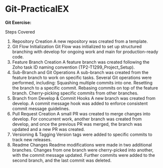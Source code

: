 # Git-PracticalEX

**Git Exercise:**

Steps Covered
1. Repository Creation
A new repository was created from a template.
2. Git Flow Initialization
Git Flow was initialized to set up structured branching with develop for ongoing work and main for production-ready code.
3. Feature Branch Creation
A feature branch was created following the Zoho task ID naming convention (TP2-T1299_Project_Setup).
4. Sub-Branch and Git Operations
A sub-branch was created from the feature branch to work on specific tasks.
Several Git operations were performed, including:
Squashing multiple commits into one.
Resetting the branch to a specific commit.
Rebasing commits on top of the feature branch.
Cherry-picking specific commits from other branches.
5. Branch from Develop & Commit Hooks
A new branch was created from develop.
A commit message hook was added to enforce consistent commit message guidelines.
6. Pull Request Creation
A small PR was created to merge changes into develop.
For concurrent work, another branch was created from develop, and once the previous PR was merged, the branch was updated and a new PR was created.
7. Versioning & Tagging
Version tags were added to specific commits to track new releases.
8. Readme Changes
Readme modifications were made in two additional branches.
Changes from one branch were cherry-picked into another, with the commit message updated.
Further commits were added to the second branch, and the last commit was deleted.

